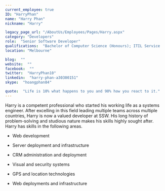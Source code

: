 ```yaml
---
current_employee: true
ID: "HarryPhan"
name: "Harry Phan"
nickname: "Harry"

legacy_page_url: "/AboutUs/Employees/Pages/Harry.aspx"
category: "Developers"
role:  "Senior Software Developer"
qualifications:  "Bachelor of Computer Science (Honours); ITIL Service Management"
location: "Melbourne"

blog:  ""
website:  ""
facebook:  ""
twitter:  "HarryPhan10"
linkedin:  "harry-phan-a30300151"
skype:  "hoangphan84"

quote:  "Life is 10% what happens to you and 90% how you react to it."
---
```


Harry is a competent professional who started his working life as a systems engineer. After excelling in this field leading multiple teams across multiple countries, Harry is now a valued developer at SSW. His long history of problem-solving and studious nature makes his skills highly sought after. Harry has skills in the following areas.  

*   Web development  

*   Server deployment and infrastructure   

*   CRM administration and deployment  

*   Visual and security systems  

*   GPS and location technologies  

*   Web deployments and infrastructure  
